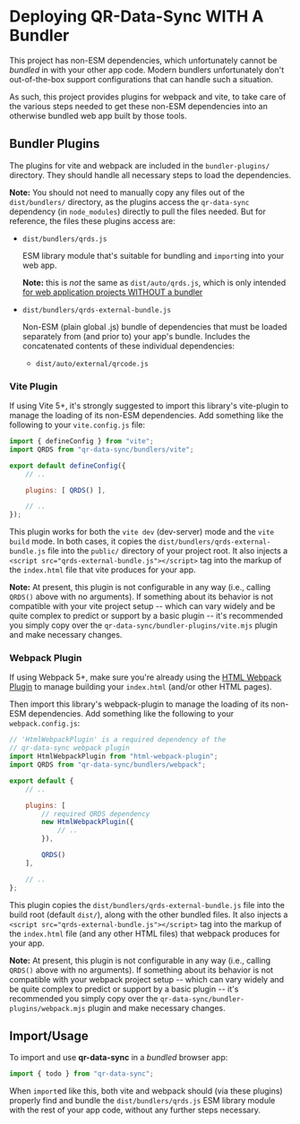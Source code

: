 # Deploying QR-Data-Sync WITH A Bundler

This project has non-ESM dependencies, which unfortunately cannot be *bundled* in with your other app code. Modern bundlers unfortunately don't out-of-the-box support configurations that can handle such a situation.

As such, this project provides plugins for webpack and vite, to take care of the various steps needed to get these non-ESM dependencies into an otherwise bundled web app built by those tools.

## Bundler Plugins

The plugins for vite and webpack are included in the `bundler-plugins/` directory. They should handle all necessary steps to load the dependencies.

**Note:** You should not need to manually copy any files out of the `dist/bundlers/` directory, as the plugins access the `qr-data-sync` dependency (in `node_modules`) directly to pull the files needed. But for reference, the files these plugins access are:

* `dist/bundlers/qrds.js`

    ESM library module that's suitable for bundling and `import`ing into your web app.

    **Note:** this is *not* the same as `dist/auto/qrds.js`, which is only intended [for web application projects WITHOUT a bundler](NON-BUNDLERS.md)

* `dist/bundlers/qrds-external-bundle.js`

    Non-ESM (plain global .js) bundle of dependencies that must be loaded separately from (and prior to) your app's bundle. Includes the concatenated contents of these individual dependencies:

    - `dist/auto/external/qrcode.js`

### Vite Plugin

If using Vite 5+, it's strongly suggested to import this library's vite-plugin to manage the loading of its non-ESM dependencies. Add something like the following to your `vite.config.js` file:

```js
import { defineConfig } from "vite";
import QRDS from "qr-data-sync/bundlers/vite";

export default defineConfig({
    // ..

    plugins: [ QRDS() ],

    // ..
});
```

This plugin works for both the `vite dev` (dev-server) mode and the `vite build` mode. In both cases, it copies the `dist/bundlers/qrds-external-bundle.js` file into the `public/` directory of your project root. It also injects a `<script src="qrds-external-bundle.js"></script>` tag into the markup of the `index.html` file that vite produces for your app.

**Note:** At present, this plugin is not configurable in any way (i.e., calling `QRDS()` above with no arguments). If something about its behavior is not compatible with your vite project setup -- which can vary widely and be quite complex to predict or support by a basic plugin -- it's recommended you simply copy over the `qr-data-sync/bundler-plugins/vite.mjs` plugin and make necessary changes.

### Webpack Plugin

If using Webpack 5+, make sure you're already using the [HTML Webpack Plugin](https://github.com/jantimon/html-webpack-plugin/) to manage building your `index.html` (and/or other HTML pages).

Then import this library's webpack-plugin to manage the loading of its non-ESM dependencies. Add something like the following to your `webpack.config.js`:

```js
// 'HtmlWebpackPlugin' is a required dependency of the
// qr-data-sync webpack plugin
import HtmlWebpackPlugin from "html-webpack-plugin";
import QRDS from "qr-data-sync/bundlers/webpack";

export default {
    // ..

    plugins: [
        // required QRDS dependency
        new HtmlWebpackPlugin({
            // ..
        }),

        QRDS()
    ],

    // ..
};
```

This plugin copies the `dist/bundlers/qrds-external-bundle.js` file into the build root (default `dist/`), along with the other bundled files. It also injects a `<script src="qrds-external-bundle.js"></script>` tag into the markup of the `index.html` file (and any other HTML files) that webpack produces for your app.

**Note:** At present, this plugin is not configurable in any way (i.e., calling `QRDS()` above with no arguments). If something about its behavior is not compatible with your webpack project setup -- which can vary widely and be quite complex to predict or support by a basic plugin -- it's recommended you simply copy over the `qr-data-sync/bundler-plugins/webpack.mjs` plugin and make necessary changes.

## Import/Usage

To import and use **qr-data-sync** in a *bundled* browser app:

```js
import { todo } from "qr-data-sync";
```

When `import`ed like this, both vite and webpack should (via these plugins) properly find and bundle the `dist/bundlers/qrds.js` ESM library module with the rest of your app code, without any further steps necessary.
